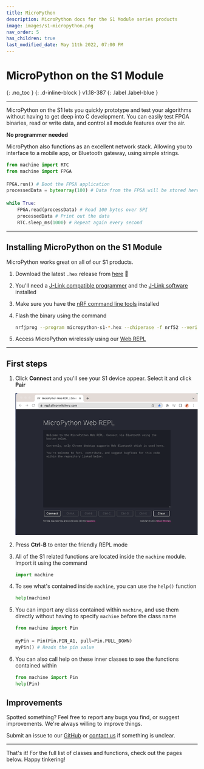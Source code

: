 ```yaml
---
title: MicroPython
description: MicroPython docs for the S1 Module series products
image: images/s1-micropython.png
nav_order: 5
has_children: true
last_modified_date: May 11th 2022, 07:00 PM
---
```


# MicroPython on the S1 Module
{: .no_toc }
{: .d-inline-block }
v1.18-387
{: .label .label-blue }

---

MicroPython on the S1 lets you quickly prototype and test your algorithms without having to get deep into C development. You can easily test FPGA binaries, read or write data, and control all module features over the air.

**No programmer needed**

MicroPython also functions as an excellent network stack. Allowing you to interface to a mobile app, or Bluetooth gateway, using simple strings.

```python
from machine import RTC
from machine import FPGA

FPGA.run() # Boot the FPGA application
processedData = bytearray(100) # Data from the FPGA will be stored here

while True:
    FPGA.read(processData) # Read 100 bytes over SPI
    processedData # Print out the data
    RTC.sleep_ms(1000) # Repeat again every second
```

---

## Installing MicroPython on the S1 Module

MicroPython works great on all of our S1 products. 

1. Download the latest `.hex` release from [here](https://github.com/siliconwitchery/micropython/releases) 📁 <!-- TODO add link-->

1. You'll need a [J-Link compatible programmer](https://docs.siliconwitchery.com/s1-popout-board/s1-popout-board/#programming) and the [J-Link software](https://www.segger.com/downloads/jlink/) installed 

1. Make sure you have the [nRF command line tools](https://www.nordicsemi.com/Products/Development-tools/nrf-command-line-tools/download) installed

1. Flash the binary using the command

    ```bash
    nrfjprog --program micropython-s1-*.hex --chiperase -f nrf52 --verify -r
    ```

1. Access MicroPython wirelessly using our [Web REPL](https://repl.siliconwitchery.com)

---

## First steps

1. Click **Connect** and you'll see your S1 device appear. Select it and click **Pair**

    ![Animation of the S1 Web REPL connecting](/micropython/images/s1-micropython-connecting-repl.gif)

1. Press **Ctrl-B** to enter the friendly REPL mode

1. All of the S1 related functions are located inside the `machine` module. Import it using the command

    ```python
    import machine
    ```

1. To see what's contained inside `machine`, you can use the `help()` function

    ```python
    help(machine)
    ```

1. You can import any class contained within `machine`, and use them directly without having to specify `machine` before the class name

    ```python
    from machine import Pin

    myPin = Pin(Pin.PIN_A1, pull=Pin.PULL_DOWN)
    myPin() # Reads the pin value
    ```

1. You can also call help on these inner classes to see the functions contained within

    ```python
    from machine import Pin
    help(Pin)
    ```

## Improvements

Spotted something? Feel free to report any bugs you find, or suggest improvements. We're always willing to improve things.

Submit an issue to our [GitHub](https://github.com/siliconwitchery/micropython/issues) or [contact us](mailto:info@siliconwitchery.com?subject=MicroPython) if something is unclear.

---

That's it! For the full list of classes and functions, check out the pages below. Happy tinkering!
